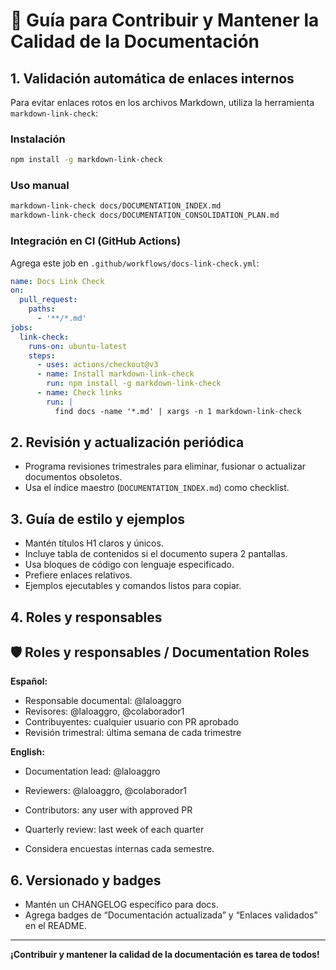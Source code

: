 # 🤝 Guía para Contribuir y Mantener la Calidad de la Documentación

## 1. Validación automática de enlaces internos

Para evitar enlaces rotos en los archivos Markdown, utiliza la herramienta `markdown-link-check`:

### Instalación

```bash
npm install -g markdown-link-check
```

### Uso manual

```bash
markdown-link-check docs/DOCUMENTATION_INDEX.md
markdown-link-check docs/DOCUMENTATION_CONSOLIDATION_PLAN.md
```

### Integración en CI (GitHub Actions)

Agrega este job en `.github/workflows/docs-link-check.yml`:

```yaml
name: Docs Link Check
on:
  pull_request:
    paths:
      - '**/*.md'
jobs:
  link-check:
    runs-on: ubuntu-latest
    steps:
      - uses: actions/checkout@v3
      - name: Install markdown-link-check
        run: npm install -g markdown-link-check
      - name: Check links
        run: |
          find docs -name '*.md' | xargs -n 1 markdown-link-check
```

## 2. Revisión y actualización periódica

- Programa revisiones trimestrales para eliminar, fusionar o actualizar documentos obsoletos.
- Usa el índice maestro (`DOCUMENTATION_INDEX.md`) como checklist.

## 3. Guía de estilo y ejemplos

- Mantén títulos H1 claros y únicos.
- Incluye tabla de contenidos si el documento supera 2 pantallas.
- Usa bloques de código con lenguaje especificado.
- Prefiere enlaces relativos.
- Ejemplos ejecutables y comandos listos para copiar.

## 4. Roles y responsables

## 🛡️ Roles y responsables / Documentation Roles

**Español:**

- Responsable documental: @laloaggro
- Revisores: @laloaggro, @colaborador1
- Contribuyentes: cualquier usuario con PR aprobado
- Revisión trimestral: última semana de cada trimestre

**English:**

- Documentation lead: @laloaggro
- Reviewers: @laloaggro, @colaborador1
- Contributors: any user with approved PR
- Quarterly review: last week of each quarter

- Considera encuestas internas cada semestre.

## 6. Versionado y badges

- Mantén un CHANGELOG específico para docs.
- Agrega badges de “Documentación actualizada” y “Enlaces validados” en el README.

---

**¡Contribuir y mantener la calidad de la documentación es tarea de todos!**
